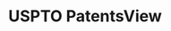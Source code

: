 ---
bigquery: https://console.cloud.google.com/bigquery?p=patents-public-data&d=patentsview&page=dataset
citation: Attribution should be given to PatentsView for use, distribution, or derivative
  works.
code: https://github.com/CSSIP-AIR/PatentsView-Code-Snippets/
contributors: USPTO
cost: None
description: 'PatentsView includes US patent data including raw data (summaries, applications,
  pregrant applications), disambugations of inventors and assignees, and inventor
  gender estimates.  Also foreign priority data, # of figures and sheets, and government
  interest statements.'
documentation: https://patentsview.org/query/builder-faqs
last_edit: Mon, 04 Apr 2022 19:02:57 GMT
location: https://patentsview.org/
maintained_by: USPTO
record_creation_timestamp: 12/2/2020 17:20:46
schema_fields: '[''id'', ''_371_date'', ''doctype'', ''contract_award_number'', ''ipc_class'',
  ''abstract'', ''role'', ''symbol_position'', ''subsection_id'', ''length'', ''withdrawn'',
  ''disamb_assignee_id_20200929'', ''state'', ''country'', ''field_id'', ''relkind'',
  ''sequence'', ''county_fips'', ''num_figures'', ''term_extension'', ''category_id'',
  ''lname'', ''title'', ''application_id'', ''level_two'', ''male'', ''name_last'',
  ''male_flag'', ''location_id'', ''exemplary'', ''latlong'', ''main_group'', ''latin_name'',
  ''rawlocation_id'', ''disamb_assignee_id_20191008'', ''disamb_assignee_id_20191231'',
  ''disamb_assignee_id_20190820'', ''county'', ''lawyer_id'', ''deceased'', ''disamb_inventor_id_20191008'',
  ''disamb_assignee_id_20200331'', ''rawinventor_id'', ''rule_47'', ''num_sheets'',
  ''name'', ''organization'', ''subgroup'', ''category'', ''_102_date'', ''classification_data_source'',
  ''attribution_status'', ''disamb_inventor_id_20190820'', ''type'', ''group_id'',
  ''disamb_inventor_id_20201229'', ''designation'', ''dependent'', ''field_title'',
  ''longitude'', ''name_first'', ''fname'', ''organization_id'', ''subclass'', ''classification_level'',
  ''action_date'', ''disamb_inventor_id_20200929'', ''latitude'', ''series_code'',
  ''number'', ''mainclass_id'', ''disamb_assignee_id_20181127'', ''gi_statement'',
  ''ipc_version_indicator'', ''patent_id'', ''section_id'', ''term_disclaimer'', ''num_claims'',
  ''rel_id'', ''disamb_inventor_id_20171226'', ''assignee_id'', ''section'', ''variety'',
  ''f371_date'', ''citation_id'', ''level_three'', ''city'', ''sector_title'', ''disamb_inventor_id_20180528'',
  ''lapse_of_patent'', ''rawassignee_id'', ''disamb_assignee_id_20200630'', ''disclaimer_date'',
  ''f102_date'', ''state_fips'', ''doc_type'', ''date'', ''term_grant'', ''uuid'',
  ''disamb_inventor_id_20191231'', ''disamb_assignee_id_20190312'', ''disamb_inventor_id_20190312'',
  ''disamb_inventor_id_20181127'', ''filename'', ''disamb_inventor_id_20200630'',
  ''subgroup_id'', ''disamb_inventor_id_20171003'', ''status'', ''kind'', ''disamb_inventor_id_20200331'',
  ''level_one'', ''subclass_id'', ''subcategory_id'', ''country_transformed'', ''publication_number'',
  ''inventor_id'', ''disamb_inventor_id_20170808'', ''reldocno'', ''applicant_type'',
  ''num'', ''disamb_inventor_id_20170307'', ''group'', ''classification_status'',
  ''classification_value'', ''text'']'
shortname: patentsview
tags:
- disambiguation
- United States
- gender
terms_of_use: Creative Commons Attribution 4.0 International License.
timeframe: 1963-1999
title: USPTO PatentsView
uuid: cf1780b1-e265-4e49-8d1d-83b9cfe0fd9a
---